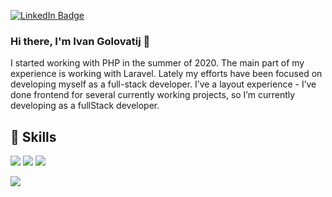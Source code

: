 
[![LinkedIn Badge](https://img.shields.io/badge/LinkedIn-Profile-informational?style=flat&logo=linkedin&logoColor=white&color=0D76A8)](https://www.linkedin.com/in/ivan-golovatij/)

### Hi there, I'm Ivan Golovatij 👋

I started working with PHP in the summer of 2020. The main part of my experience is working with Laravel. Lately my efforts have been focused on developing myself as a full-stack developer. I’ve a layout experience - I’ve done frontend for several currently working projects, so I’m currently developing as a fullStack developer.

## 💼 Skills

![](https://img.shields.io/badge/Code-PHP-informational?style=plastic&logo=PHP&logoColor=white&color=777BB4)
![](https://img.shields.io/badge/Code-Laravel-informational?style=plastic&logo=Laravel&logoColor=white&color=FF2D20)
![](https://img.shields.io/badge/Code-JavaScript-informational?style=plastic&logo=JavaScript&logoColor=white&color=F7DF1E)


![](https://img.shields.io/badge/DBMS-MySQL-informational?style=plastic&logo=MySQL&logoColor=white&color=4479A1)


<!--
**nexusRepositories/nexusRepositories** is a ✨ _special_ ✨ repository because its `README.md` (this file) appears on your GitHub profile.

Here are some ideas to get you started:

- 🔭 I’m currently working on ...
- 🌱 I’m currently learning ...
- 👯 I’m looking to collaborate on ...
- 🤔 I’m looking for help with ...
- 💬 Ask me about ...
- 📫 How to reach me: ...
- 😄 Pronouns: ...
- ⚡ Fun fact: ...
-->
